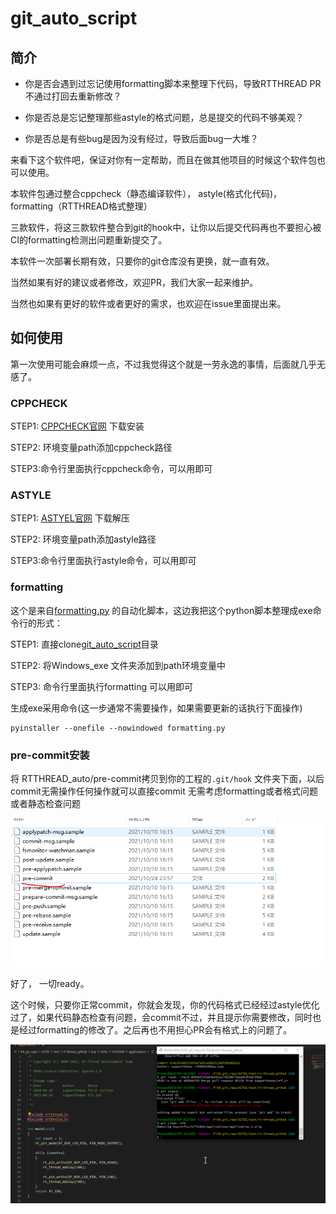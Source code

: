 # git_auto_script

## 简介

- 你是否会遇到过忘记使用formatting脚本来整理下代码，导致RTTHREAD PR不通过打回去重新修改？

- 你是否总是忘记整理那些astyle的格式问题，总是提交的代码不够美观？

- 你是否总是有些bug是因为没有经过，导致后面bug一大堆？

来看下这个软件吧，保证对你有一定帮助，而且在做其他项目的时候这个软件包也可以使用。

本软件包通过整合cppcheck（静态编译软件）， astyle(格式化代码)， formatting（RTTHREAD格式整理）

三款软件，将这三款软件整合到git的hook中，让你以后提交代码再也不要担心被CI的formatting检测出问题重新提交了。

本软件一次部署长期有效，只要你的git仓库没有更换，就一直有效。

当然如果有好的建议或者修改，欢迎PR，我们大家一起来维护。

当然也如果有更好的软件或者更好的需求，也欢迎在issue里面提出来。

## 如何使用

第一次使用可能会麻烦一点，不过我觉得这个就是一劳永逸的事情，后面就几乎无感了。

### CPPCHECK

 STEP1: [CPPCHECK官网](http://cppcheck.net/) 下载安装

STEP2: 环境变量path添加cppcheck路径

STEP3:命令行里面执行cppcheck命令，可以用即可

### ASTYLE

STEP1: [ASTYEL官网](https://sourceforge.net/projects/astyle/) 下载解压

STEP2: 环境变量path添加astyle路径

STEP3:命令行里面执行astyle命令，可以用即可

### formatting

这个是来自[formatting.py](https://github.com/mysterywolf/formatting) 的自动化脚本，这边我把这个python脚本整理成exe命令行的形式：



STEP1: 直接clone[git_auto_script](https://github.com/supperthomas/git_auto_script.git)目录

STEP2: 将Windows_exe 文件夹添加到path环境变量中

STEP3: 命令行里面执行formatting 可以用即可

生成exe采用命令(这一步通常不需要操作，如果需要更新的话执行下面操作)

```
pyinstaller --onefile --nowindowed formatting.py
```

### pre-commit安装

将 RTTHREAD_auto/pre-commit拷贝到你的工程的`.git/hook` 文件夹下面，以后commit无需操作任何操作就可以直接commit 无需考虑formatting或者格式问题或者静态检查问题

![image-20211025223018211](images/image-20211025223018211.png)

好了， 一切ready。

这个时候，只要你正常commit，你就会发现，你的代码格式已经经过astyle优化过了，如果代码静态检查有问题，会commit不过，并且提示你需要修改，同时也是经过formatting的修改了。之后再也不用担心PR会有格式上的问题了。

![help](images/help.gif)